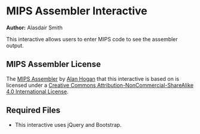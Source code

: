 # MIPS Assembler Interactive

**Author:** Alasdair Smith

This interactive allows users to enter MIPS code to see the assembler output.

## MIPS Assembler License

The [MIPS Assembler](https://github.com/alanhogan/online-mips-assembler) by [Alan Hogan](http://alanhogan.com/) that this interactive is based on is licensed under a [Creative Commons Attribution-NonCommercial-ShareAlike 4.0 International License](http://creativecommons.org/licenses/by-nc-sa/4.0/).

## Required Files

- This interactive uses jQuery and Bootstrap.

